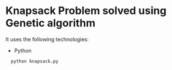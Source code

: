 # Knapsack Problem solved using Genetic algorithm

It uses the following technologies:

- Python

```sh
  python knapsack.py
```